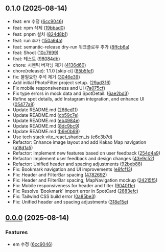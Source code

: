 ## 0.1.0 (2025-08-14)

* feat: em 수정 ([6cc9046](https://github.com/mlnwns/snap-spot-journey/commit/6cc9046))
* feat: npm 삭제 ([19bbad0](https://github.com/mlnwns/snap-spot-journey/commit/19bbad0))
* feat: pnpm 설치 ([824d8b1](https://github.com/mlnwns/snap-spot-journey/commit/824d8b1))
* feat: run 추가 ([150a94a](https://github.com/mlnwns/snap-spot-journey/commit/150a94a))
* feat: semantic-release dry-run 워크플로우 추가 ([8ffcb6a](https://github.com/mlnwns/snap-spot-journey/commit/8ffcb6a))
* feat: Shoot ([10c7699](https://github.com/mlnwns/snap-spot-journey/commit/10c7699))
* feat: 테스트 ([98084db](https://github.com/mlnwns/snap-spot-journey/commit/98084db))
* chore: 시멘틱 버저닝 제거 ([4136d60](https://github.com/mlnwns/snap-spot-journey/commit/4136d60))
* chore(release): 1.1.0 [skip ci] ([85b5fef](https://github.com/mlnwns/snap-spot-journey/commit/85b5fef))
* fix: 불필요한 주석 제거 ([3046e39](https://github.com/mlnwns/snap-spot-journey/commit/3046e39))
* Add initial PhotoFilter project setup. ([29ad316](https://github.com/mlnwns/snap-spot-journey/commit/29ad316))
* Fix mobile responsiveness and UI ([7a075cf](https://github.com/mlnwns/snap-spot-journey/commit/7a075cf))
* Fix type errors in mock data and SpotDetail. ([6ae2bd3](https://github.com/mlnwns/snap-spot-journey/commit/6ae2bd3))
* Refine spot details, add Instagram integration, and enhance UI ([05477a8](https://github.com/mlnwns/snap-spot-journey/commit/05477a8))
* Update README.md ([266ed11](https://github.com/mlnwns/snap-spot-journey/commit/266ed11))
* Update README.md ([cb59c7e](https://github.com/mlnwns/snap-spot-journey/commit/cb59c7e))
* Update README.md ([eb4984e](https://github.com/mlnwns/snap-spot-journey/commit/eb4984e))
* Update README.md ([8dc9bc9](https://github.com/mlnwns/snap-spot-journey/commit/8dc9bc9))
* Update README.md ([b6e0b69](https://github.com/mlnwns/snap-spot-journey/commit/b6e0b69))
* Use tech stack vite_react_shadcn_ts ([e6c3b7d](https://github.com/mlnwns/snap-spot-journey/commit/e6c3b7d))
* Refactor: Enhance image layout and add Kakao Map navigation ([a18d1a5](https://github.com/mlnwns/snap-spot-journey/commit/a18d1a5))
* Refactor: Implement new features based on user feedback ([254d4a9](https://github.com/mlnwns/snap-spot-journey/commit/254d4a9))
* Refactor: Implement user feedback and design changes ([43e9c52](https://github.com/mlnwns/snap-spot-journey/commit/43e9c52))
* Refactor: Unified header and spacing adjustments ([92beb88](https://github.com/mlnwns/snap-spot-journey/commit/92beb88))
* Fix: Bookmark navigation and UI improvements ([e8fcf13](https://github.com/mlnwns/snap-spot-journey/commit/e8fcf13))
* Fix: Header and FilterBar spacing ([4782692](https://github.com/mlnwns/snap-spot-journey/commit/4782692))
* Fix: Header and FilterBar spacing, MapNavigation mockup ([24215f5](https://github.com/mlnwns/snap-spot-journey/commit/24215f5))
* Fix: Mobile responsiveness for header and filter ([9040f1e](https://github.com/mlnwns/snap-spot-journey/commit/9040f1e))
* Fix: Resolve 'Bookmark' import error in SpotCard ([2883efc](https://github.com/mlnwns/snap-spot-journey/commit/2883efc))
* Fix: Tailwind CSS build error ([0a85be3](https://github.com/mlnwns/snap-spot-journey/commit/0a85be3))
* Fix: Unified header and spacing adjustments ([318e15e](https://github.com/mlnwns/snap-spot-journey/commit/318e15e))



## [0.0.0](https://github.com/mlnwns/snap-spot-journey/compare/v0.1.0...v0.0.0) (2025-08-14)

### Features

* em 수정 ([6cc9046](https://github.com/mlnwns/snap-spot-journey/commit/6cc90466c9d9a40414666304c1727e38504f556a))
